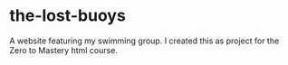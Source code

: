 # the-lost-buoys
A website featuring my swimming group. I created this as project for the Zero to Mastery html course. 
